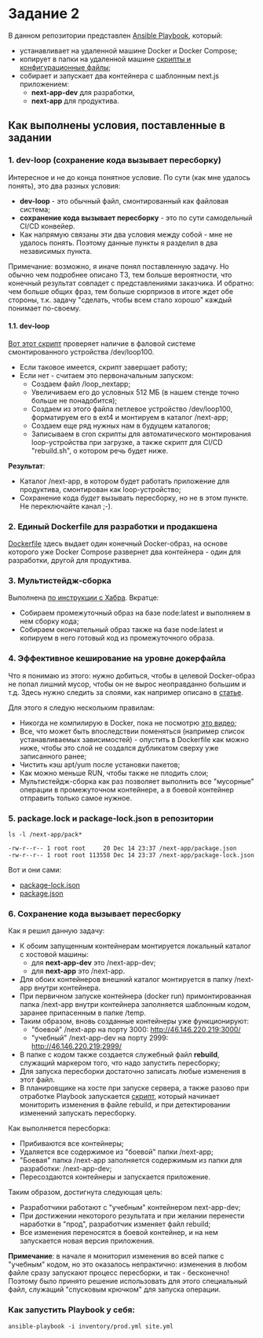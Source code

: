 # Задание 2

В данном репозитории представлен [Ansible Playbook](https://github.com/GrigoriyAzatyan/test-task/blob/master/Task%202/site.yml), который:
- устанавливает на удаленной машине Docker и Docker Compose;
- копирует в папки на удаленной машине [скрипты и конфигурационные файлы](https://github.com/GrigoriyAzatyan/test-task/tree/master/Task%202/templates);
- собирает и запускает два контейнера с шаблонным next.js приложением: 
     - **next-app-dev** для разработки, 
     - **next-app** для продуктива.


## Как выполнены условия, поставленные в задании


### 1. dev-loop (сохранение кода вызывает пересборку)
Интересное и не до конца понятное условие. По сути (как мне удалось понять), это два разных условия:
- **dev-loop** - это обычный файл, смонтированный как файловая система;
- **сохранение кода вызывает пересборку** - это по сути самодельный CI/CD конвейер.
- Как напрямую связаны эти два условия между собой - мне не удалось понять. Поэтому данные пункты я разделил в два независимых пункта.

Примечание: возможно, я иначе понял поставленную задачу. Но обычно чем подробнее описано ТЗ, тем больше вероятности, что конечный результат
совпадет с представлениями заказчика. И обратно: чем больше общих фраз, тем больше сюрпризов в итоге ждет обе стороны, т.к. задачу "сделать, чтобы всем стало хорошо" каждый понимает по-своему.


#### 1.1. dev-loop
[Вот этот скрипт](https://github.com/GrigoriyAzatyan/test-task/blob/master/Task%202/templates/dev-loop.sh.j2) проверяет наличие в фаловой системе смонтированного устройства /dev/loop100.
- Если таковое имеется, скрипт завершает работу;
- Если нет - считаем это первоначальным запуском:
     - Создаем файл /loop_nextapp;
     - Увеличиваем его до условных 512 МБ (в нашем стенде точно больше не понадобится);
     - Создаем из этого файла петлевое устройство /dev/loop100, форматируем его в ext4 и монтируем в каталог /next-app;
     - Создаем еще ряд нужных нам в будущем каталогов;
     - Записываем в cron скрипты для автоматического монтирования loop-устройства при загрузке, а также скрипт для CI/CD "rebuild.sh", о котором речь будет ниже.

**Результат**: 
- Каталог /next-app, в котором будет работать приложение для продуктива, смонтирован как loop-устройство;
- Сохранение кода *будет* вызывать пересборку, но не в этом пункте. Не переключайте канал ;-).


### 2. Единый Dockerfile для разработки и продакшена
[Dockerfile](https://github.com/GrigoriyAzatyan/test-task/blob/master/Task%202/templates/Dockerfile.j2) здесь выдает один конечный Docker-образ, на основе которого уже Docker Compose развернет два контейнера - один для разработки, другой для продуктива.


### 3. Мультистейдж-сборка 
Выполнена [по инструкции с Хабра](https://habr.com/ru/post/349802/). 
Вкратце: 
- Собираем промежуточный образ на базе node:latest и выполняем в нем сборку кода;
- Собираем окончательный образ также на базе node:latest и копируем в него готовый код из промежуточного образа.


### 4. Эффективное кеширование на уровне докерфайла
Что я понимаю из этого: нужно добиться, чтобы в целевой Docker-образ не попал лишний мусор, чтобы он не вырос неоправданно большим и т.д.
Здесь нужно следить за слоями, как например описано в [статье](https://itchef.ru/articles/3752/).

Для этого я следую нескольким правилам:
- Никогда не компилирую в Docker, пока не посмотрю [это видео](https://www.youtube.com/watch?v=2ZkKqiEiXmc);
- Все, что может быть впоследствии поменяться (например список устанавливаемых зависимостей) - опустить в Dockerfile как можно ниже, чтобы это слой не создался дубликатом сверху уже записанного ранее;
- Чистить кэш apt/yum после установки пакетов;
- Как можно меньше RUN, чтобы также не плодить слои;
- Мультистейдж-сборка как раз позволяет выполнить все "мусорные" операции в промежуточном контейнере, а в боевой контейнер отправить только самое нужное.

   
### 5. package.lock и package-lock.json в репозитории

`ls -l /next-app/pack*`

```
-rw-r--r-- 1 root root     20 Dec 14 23:37 /next-app/package.json
-rw-r--r-- 1 root root 113558 Dec 14 23:37 /next-app/package-lock.json
```
Вот и они сами: 
- [package-lock.json](https://github.com/GrigoriyAzatyan/test-task/blob/master/Task%202/package-lock.json)
- [package.json](https://github.com/GrigoriyAzatyan/test-task/blob/master/Task%202/package.json)

   
### 6. Сохранение кода вызывает пересборку
Как я решил данную задачу:
- К обоим запущенным контейнерам монтируется локальный каталог с хостовой машины: 
     - для **next-app-dev** это /next-app-dev; 
     - для **next-app** это /next-app.
- Для обоих контейнеров внешний каталог монтируется в папку /next-app внутри контейнера. 
- При первичном запуске контейнера (docker run) примонтированная папка /next-app внутри контейнера заполняется шаблонным кодом, заранее припасенным в папке /temp.
- Таким образом, вновь созданные контейнеры уже функционируют:
     - "боевой" /next-app на порту 3000: http://46.146.220.219:3000/
     - "учебный" /next-app-dev на порту 2999: http://46.146.220.219:2999/
- В папке с кодом также создается служебный файл **rebuild**, служащий маркером того, что надо запустить пересборку;
- Для запуска пересборки достаточно записать любые изменения в этот файл.
- В планировщике на хосте при запуске сервера, а также разово при отработке Playbook запускается [скрипт](https://github.com/GrigoriyAzatyan/test-task/blob/master/Task%202/templates/rebuild.sh.j2), который начинает мониторить изменения в файле rebuild, и при детектировании изменений запускать пересборку.

Как выполняется пересборка:
- Прибиваются все контейнеры;
- Удаляется все содержимое из "боевой" папки /next-app;
- "Боевая" папка /next-app заполняется содержимым из папки для разработки: /next-app-dev;
- Пересоздаются контейнеры и запускается приложение.

Таким образом, достигнута следующая цель:
- Разработчики работают с "учебным" контейнером next-app-dev;
- При достижении некоторого результата и при желании перенести наработки в "прод", разработчик изменяет файл rebuild;
- Все изменения переносятся в боевой контейнер, и на нем запускается новая версия приложения.

**Примечание**: в начале я мониторил изменения во всей папке с "учебным" кодом, но это оказалось непрактично: изменения в любом файле сразу запускают процесс пересборки, и так - бесконечно! Поэтому было принято решение использовать для этого специальный файл, служащий "спусковым крючком" для запуска операции.


### Как запустить Playbook у себя: 

`ansible-playbook -i inventory/prod.yml site.yml`
